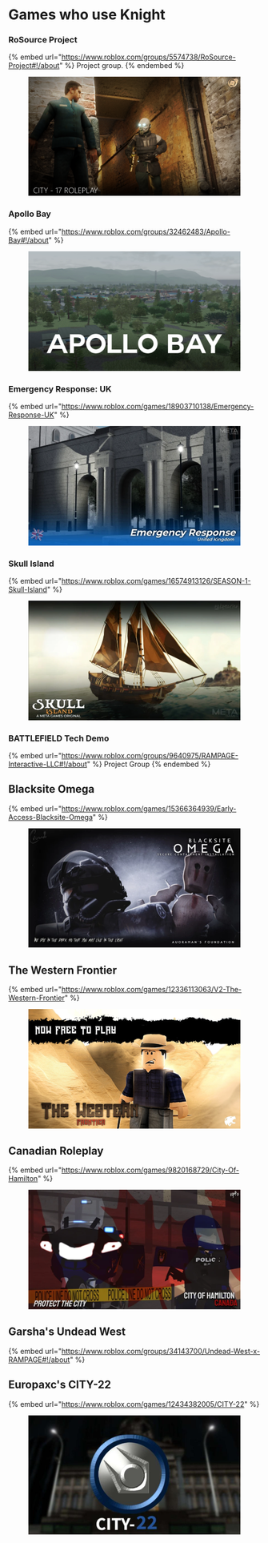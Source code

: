 # Games who use Knight

### RoSource Project

{% embed url="https://www.roblox.com/groups/5574738/RoSource-Project#!/about" %}
Project group.
{% endembed %}

<figure><img src="../.gitbook/assets/image (7).png" alt=""><figcaption></figcaption></figure>

### Apollo Bay

{% embed url="https://www.roblox.com/groups/32462483/Apollo-Bay#!/about" %}

<figure><img src="../.gitbook/assets/image (1).png" alt=""><figcaption></figcaption></figure>

### Emergency Response: UK

{% embed url="https://www.roblox.com/games/18903710138/Emergency-Response-UK" %}

<figure><img src="../.gitbook/assets/image.png" alt=""><figcaption></figcaption></figure>

### Skull Island

{% embed url="https://www.roblox.com/games/16574913126/SEASON-1-Skull-Island" %}

<figure><img src="../.gitbook/assets/image (8).png" alt=""><figcaption></figcaption></figure>

### BATTLEFIELD Tech Demo

{% embed url="https://www.roblox.com/groups/9640975/RAMPAGE-Interactive-LLC#!/about" %}
Project Group
{% endembed %}

## Blacksite Omega

{% embed url="https://www.roblox.com/games/15366364939/Early-Access-Blacksite-Omega" %}

<figure><img src="../.gitbook/assets/image (9).png" alt=""><figcaption></figcaption></figure>

## The Western Frontier

{% embed url="https://www.roblox.com/games/12336113063/V2-The-Western-Frontier" %}

<figure><img src="../.gitbook/assets/image (6).png" alt=""><figcaption></figcaption></figure>

## Canadian Roleplay

{% embed url="https://www.roblox.com/games/9820168729/City-Of-Hamilton" %}

<figure><img src="../.gitbook/assets/image (10).png" alt=""><figcaption></figcaption></figure>

## Garsha's Undead West

{% embed url="https://www.roblox.com/groups/34143700/Undead-West-x-RAMPAGE#!/about" %}

## Europaxc's CITY-22

{% embed url="https://www.roblox.com/games/12434382005/CITY-22" %}

<figure><img src="../.gitbook/assets/image (5).png" alt=""><figcaption></figcaption></figure>
